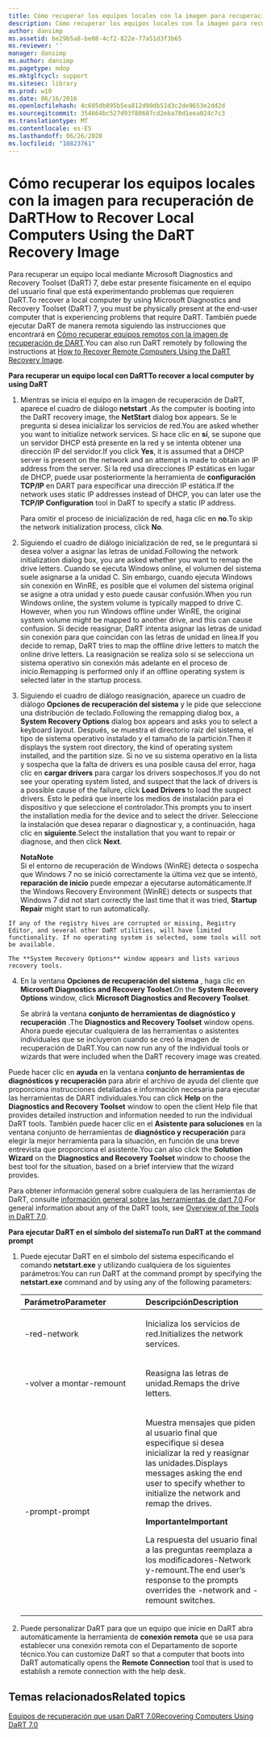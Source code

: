```yaml
---
title: Cómo recuperar los equipos locales con la imagen para recuperación de DaRT
description: Cómo recuperar los equipos locales con la imagen para recuperación de DaRT
author: dansimp
ms.assetid: be29b5a8-be08-4cf2-822e-77a51d3f3b65
ms.reviewer: ''
manager: dansimp
ms.author: dansimp
ms.pagetype: mdop
ms.mktglfcycl: support
ms.sitesec: library
ms.prod: w10
ms.date: 06/16/2016
ms.openlocfilehash: 4c605db895b5ea812d90db51d3c2de9653e2dd2d
ms.sourcegitcommit: 354664bc527d93f80687cd2eba70d1eea024c7c3
ms.translationtype: MT
ms.contentlocale: es-ES
ms.lasthandoff: 06/26/2020
ms.locfileid: "10823761"
---
```

# <span data-ttu-id="1f8e1-103">Cómo recuperar los equipos locales con la imagen para recuperación de DaRT</span><span class="sxs-lookup"><span data-stu-id="1f8e1-103">How to Recover Local Computers Using the DaRT Recovery Image</span></span>


<span data-ttu-id="1f8e1-104">Para recuperar un equipo local mediante Microsoft Diagnostics and Recovery Toolset (DaRT) 7, debe estar presente físicamente en el equipo del usuario final que está experimentando problemas que requieren DaRT.</span><span class="sxs-lookup"><span data-stu-id="1f8e1-104">To recover a local computer by using Microsoft Diagnostics and Recovery Toolset (DaRT) 7, you must be physically present at the end-user computer that is experiencing problems that require DaRT.</span></span> <span data-ttu-id="1f8e1-105">También puede ejecutar DaRT de manera remota siguiendo las instrucciones que encontrará en [Cómo recuperar equipos remotos con la imagen de recuperación de DART](how-to-recover-remote-computers-using-the-dart-recovery-image-dart-7.md).</span><span class="sxs-lookup"><span data-stu-id="1f8e1-105">You can also run DaRT remotely by following the instructions at [How to Recover Remote Computers Using the DaRT Recovery Image](how-to-recover-remote-computers-using-the-dart-recovery-image-dart-7.md).</span></span>

**<span data-ttu-id="1f8e1-106">Para recuperar un equipo local con DaRT</span><span class="sxs-lookup"><span data-stu-id="1f8e1-106">To recover a local computer by using DaRT</span></span>**

1.  <span data-ttu-id="1f8e1-107">Mientras se inicia el equipo en la imagen de recuperación de DaRT, aparece el cuadro de diálogo **netstart** .</span><span class="sxs-lookup"><span data-stu-id="1f8e1-107">As the computer is booting into the DaRT recovery image, the **NetStart** dialog box appears.</span></span> <span data-ttu-id="1f8e1-108">Se le pregunta si desea inicializar los servicios de red.</span><span class="sxs-lookup"><span data-stu-id="1f8e1-108">You are asked whether you want to initialize network services.</span></span> <span data-ttu-id="1f8e1-109">Si hace clic en **sí**, se supone que un servidor DHCP está presente en la red y se intenta obtener una dirección IP del servidor.</span><span class="sxs-lookup"><span data-stu-id="1f8e1-109">If you click **Yes**, it is assumed that a DHCP server is present on the network and an attempt is made to obtain an IP address from the server.</span></span> <span data-ttu-id="1f8e1-110">Si la red usa direcciones IP estáticas en lugar de DHCP, puede usar posteriormente la herramienta de **configuración TCP/IP** en DART para especificar una dirección IP estática.</span><span class="sxs-lookup"><span data-stu-id="1f8e1-110">If the network uses static IP addresses instead of DHCP, you can later use the **TCP/IP Configuration** tool in DaRT to specify a static IP address.</span></span>

    <span data-ttu-id="1f8e1-111">Para omitir el proceso de inicialización de red, haga clic en **no**.</span><span class="sxs-lookup"><span data-stu-id="1f8e1-111">To skip the network initialization process, click **No**.</span></span>

2.  <span data-ttu-id="1f8e1-112">Siguiendo el cuadro de diálogo inicialización de red, se le preguntará si desea volver a asignar las letras de unidad.</span><span class="sxs-lookup"><span data-stu-id="1f8e1-112">Following the network initialization dialog box, you are asked whether you want to remap the drive letters.</span></span> <span data-ttu-id="1f8e1-113">Cuando se ejecuta Windows online, el volumen del sistema suele asignarse a la unidad C. Sin embargo, cuando ejecuta Windows sin conexión en WinRE, es posible que el volumen del sistema original se asigne a otra unidad y esto puede causar confusión.</span><span class="sxs-lookup"><span data-stu-id="1f8e1-113">When you run Windows online, the system volume is typically mapped to drive C. However, when you run Windows offline under WinRE, the original system volume might be mapped to another drive, and this can cause confusion.</span></span> <span data-ttu-id="1f8e1-114">Si decide reasignar, DaRT intenta asignar las letras de unidad sin conexión para que coincidan con las letras de unidad en línea.</span><span class="sxs-lookup"><span data-stu-id="1f8e1-114">If you decide to remap, DaRT tries to map the offline drive letters to match the online drive letters.</span></span> <span data-ttu-id="1f8e1-115">La reasignación se realiza solo si se selecciona un sistema operativo sin conexión más adelante en el proceso de inicio.</span><span class="sxs-lookup"><span data-stu-id="1f8e1-115">Remapping is performed only if an offline operating system is selected later in the startup process.</span></span>

3.  <span data-ttu-id="1f8e1-116">Siguiendo el cuadro de diálogo reasignación, aparece un cuadro de diálogo **Opciones de recuperación del sistema** y le pide que seleccione una distribución de teclado.</span><span class="sxs-lookup"><span data-stu-id="1f8e1-116">Following the remapping dialog box, a **System Recovery Options** dialog box appears and asks you to select a keyboard layout.</span></span> <span data-ttu-id="1f8e1-117">Después, se muestra el directorio raíz del sistema, el tipo de sistema operativo instalado y el tamaño de la partición.</span><span class="sxs-lookup"><span data-stu-id="1f8e1-117">Then it displays the system root directory, the kind of operating system installed, and the partition size.</span></span> <span data-ttu-id="1f8e1-118">Si no ve su sistema operativo en la lista y sospecha que la falta de drivers es una posible causa del error, haga clic en **cargar drivers** para cargar los drivers sospechosos.</span><span class="sxs-lookup"><span data-stu-id="1f8e1-118">If you do not see your operating system listed, and suspect that the lack of drivers is a possible cause of the failure, click **Load Drivers** to load the suspect drivers.</span></span> <span data-ttu-id="1f8e1-119">Esto le pedirá que inserte los medios de instalación para el dispositivo y que seleccione el controlador.</span><span class="sxs-lookup"><span data-stu-id="1f8e1-119">This prompts you to insert the installation media for the device and to select the driver.</span></span> <span data-ttu-id="1f8e1-120">Seleccione la instalación que desea reparar o diagnosticar y, a continuación, haga clic en **siguiente**.</span><span class="sxs-lookup"><span data-stu-id="1f8e1-120">Select the installation that you want to repair or diagnose, and then click **Next**.</span></span>

    **<span data-ttu-id="1f8e1-121">Nota</span><span class="sxs-lookup"><span data-stu-id="1f8e1-121">Note</span></span>**  
    <span data-ttu-id="1f8e1-122">Si el entorno de recuperación de Windows (WinRE) detecta o sospecha que Windows 7 no se inició correctamente la última vez que se intentó, **reparación de inicio** puede empezar a ejecutarse automáticamente.</span><span class="sxs-lookup"><span data-stu-id="1f8e1-122">If the Windows Recovery Environment (WinRE) detects or suspects that Windows 7 did not start correctly the last time that it was tried, **Startup Repair** might start to run automatically.</span></span>



~~~
If any of the registry hives are corrupted or missing, Registry Editor, and several other DaRT utilities, will have limited functionality. If no operating system is selected, some tools will not be available.

The **System Recovery Options** window appears and lists various recovery tools.
~~~

4. <span data-ttu-id="1f8e1-123">En la ventana **Opciones de recuperación del sistema** , haga clic en **Microsoft Diagnostics and Recovery Toolset**.</span><span class="sxs-lookup"><span data-stu-id="1f8e1-123">On the **System Recovery Options** window, click **Microsoft Diagnostics and Recovery Toolset**.</span></span>

   <span data-ttu-id="1f8e1-124">Se abrirá la ventana **conjunto de herramientas de diagnóstico y recuperación** .</span><span class="sxs-lookup"><span data-stu-id="1f8e1-124">The **Diagnostics and Recovery Toolset** window opens.</span></span> <span data-ttu-id="1f8e1-125">Ahora puede ejecutar cualquiera de las herramientas o asistentes individuales que se incluyeron cuando se creó la imagen de recuperación de DaRT.</span><span class="sxs-lookup"><span data-stu-id="1f8e1-125">You can now run any of the individual tools or wizards that were included when the DaRT recovery image was created.</span></span>

<span data-ttu-id="1f8e1-126">Puede hacer clic en **ayuda** en la ventana **conjunto de herramientas de diagnósticos y recuperación** para abrir el archivo de ayuda del cliente que proporciona instrucciones detalladas e información necesaria para ejecutar las herramientas de DART individuales.</span><span class="sxs-lookup"><span data-stu-id="1f8e1-126">You can click **Help** on the **Diagnostics and Recovery Toolset** window to open the client Help file that provides detailed instruction and information needed to run the individual DaRT tools.</span></span> <span data-ttu-id="1f8e1-127">También puede hacer clic en el **Asistente para soluciones** en la ventana conjunto de herramientas de **diagnóstico y recuperación** para elegir la mejor herramienta para la situación, en función de una breve entrevista que proporciona el asistente.</span><span class="sxs-lookup"><span data-stu-id="1f8e1-127">You can also click the **Solution Wizard** on the **Diagnostics and Recovery Toolset** window to choose the best tool for the situation, based on a brief interview that the wizard provides.</span></span>

<span data-ttu-id="1f8e1-128">Para obtener información general sobre cualquiera de las herramientas de DaRT, consulte [información general sobre las herramientas de dart 7,0](overview-of-the-tools-in-dart-70-new-ia.md).</span><span class="sxs-lookup"><span data-stu-id="1f8e1-128">For general information about any of the DaRT tools, see [Overview of the Tools in DaRT 7.0](overview-of-the-tools-in-dart-70-new-ia.md).</span></span>

**<span data-ttu-id="1f8e1-129">Para ejecutar DaRT en el símbolo del sistema</span><span class="sxs-lookup"><span data-stu-id="1f8e1-129">To run DaRT at the command prompt</span></span>**

1. <span data-ttu-id="1f8e1-130">Puede ejecutar DaRT en el símbolo del sistema especificando el comando **netstart.exe** y utilizando cualquiera de los siguientes parámetros:</span><span class="sxs-lookup"><span data-stu-id="1f8e1-130">You can run DaRT at the command prompt by specifying the **netstart.exe** command and by using any of the following parameters:</span></span>

   <table>
   <colgroup>
   <col width="50%" />
   <col width="50%" />
   </colgroup>
   <thead>
   <tr class="header">
   <th align="left"><span data-ttu-id="1f8e1-131">Parámetro</span><span class="sxs-lookup"><span data-stu-id="1f8e1-131">Parameter</span></span></th>
   <th align="left"><span data-ttu-id="1f8e1-132">Descripción</span><span class="sxs-lookup"><span data-stu-id="1f8e1-132">Description</span></span></th>
   </tr>
   </thead>
   <tbody>
   <tr class="odd">
   <td align="left"><p><span data-ttu-id="1f8e1-133">-red</span><span class="sxs-lookup"><span data-stu-id="1f8e1-133">-network</span></span></p></td>
   <td align="left"><p><span data-ttu-id="1f8e1-134">Inicializa los servicios de red.</span><span class="sxs-lookup"><span data-stu-id="1f8e1-134">Initializes the network services.</span></span></p></td>
   </tr>
   <tr class="even">
   <td align="left"><p><span data-ttu-id="1f8e1-135">-volver a montar</span><span class="sxs-lookup"><span data-stu-id="1f8e1-135">-remount</span></span></p></td>
   <td align="left"><p><span data-ttu-id="1f8e1-136">Reasigna las letras de unidad.</span><span class="sxs-lookup"><span data-stu-id="1f8e1-136">Remaps the drive letters.</span></span></p></td>
   </tr>
   <tr class="odd">
   <td align="left"><p><span data-ttu-id="1f8e1-137">-prompt</span><span class="sxs-lookup"><span data-stu-id="1f8e1-137">-prompt</span></span></p></td>
   <td align="left"><p><span data-ttu-id="1f8e1-138">Muestra mensajes que piden al usuario final que especifique si desea inicializar la red y reasignar las unidades.</span><span class="sxs-lookup"><span data-stu-id="1f8e1-138">Displays messages asking the end user to specify whether to initialize the network and remap the drives.</span></span></p>
   <div class="alert">
   <strong><span data-ttu-id="1f8e1-139">Importante</span><span class="sxs-lookup"><span data-stu-id="1f8e1-139">Important</span></span></strong><br/><p><span data-ttu-id="1f8e1-140">La respuesta del usuario final a las preguntas reemplaza a los modificadores-Network y-remount.</span><span class="sxs-lookup"><span data-stu-id="1f8e1-140">The end user’s response to the prompts overrides the -network and -remount switches.</span></span></p>
   </div>
   <div>

   </div></td>
   </tr>
   </tbody>
   </table>



2. <span data-ttu-id="1f8e1-141">Puede personalizar DaRT para que un equipo que inicie en DaRT abra automáticamente la herramienta de **conexión remota** que se usa para establecer una conexión remota con el Departamento de soporte técnico.</span><span class="sxs-lookup"><span data-stu-id="1f8e1-141">You can customize DaRT so that a computer that boots into DaRT automatically opens the **Remote Connection** tool that is used to establish a remote connection with the help desk.</span></span>

## <span data-ttu-id="1f8e1-142">Temas relacionados</span><span class="sxs-lookup"><span data-stu-id="1f8e1-142">Related topics</span></span>


[<span data-ttu-id="1f8e1-143">Equipos de recuperación que usan DaRT 7.0</span><span class="sxs-lookup"><span data-stu-id="1f8e1-143">Recovering Computers Using DaRT 7.0</span></span>](recovering-computers-using-dart-70-dart-7.md)









